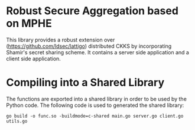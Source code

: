 # Robust Secure Aggregation based on MPHE
This library provides a robust extension over (https://github.com/ldsec/lattigo) distributed CKKS by incorporating Shamir's secret sharing scheme. It contains a server side application and a client side application. 
# Compiling into a Shared Library
The functions are exported into a shared library in order to be used by the Python code. The following code is used to generated the shared library:
```
go build -o func.so -buildmode=c-shared main.go server.go client.go utils.go
```
